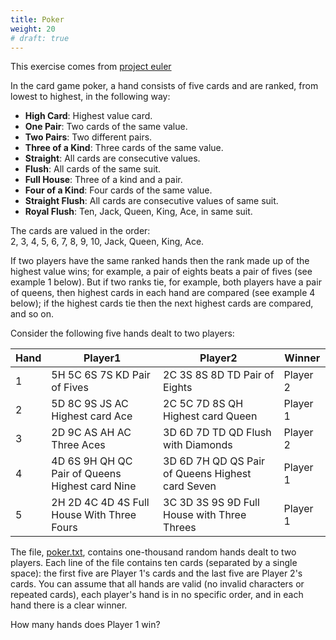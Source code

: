 ```yaml
---
title: Poker
weight: 20
# draft: true
---
```


This exercise comes from [project euler](https://projecteuler.net/problem=54)

In the card game poker, a hand consists of five cards and are ranked, from lowest to highest, in the following way:

*   **High Card**: Highest value card.
*   **One Pair**: Two cards of the same value.
*   **Two Pairs**: Two different pairs.
*   **Three of a Kind**: Three cards of the same value.
*   **Straight**: All cards are consecutive values.
*   **Flush**: All cards of the same suit.
*   **Full House**: Three of a kind and a pair.
*   **Four of a Kind**: Four cards of the same value.
*   **Straight Flush**: All cards are consecutive values of same suit.
*   **Royal Flush**: Ten, Jack, Queen, King, Ace, in same suit.

The cards are valued in the order:  
2, 3, 4, 5, 6, 7, 8, 9, 10, Jack, Queen, King, Ace.

If two players have the same ranked hands then the rank made up of the highest value wins; for example, a pair of eights beats a pair of fives (see example 1 below). But if two ranks tie, for example, both players have a pair of queens, then highest cards in each hand are compared (see example 4 below); if the highest cards tie then the next highest cards are compared, and so on.

Consider the following five hands dealt to two players:

| Hand | Player1                                         | Player2                                          | Winner   |
|------|-------------------------------------------------|--------------------------------------------------|----------|
| 1    | 5H 5C 6S 7S KD  Pair of Fives                   | 2C 3S 8S 8D TD Pair of Eights                    | Player 2 |
| 2    | 5D 8C 9S JS AC Highest card Ace                 | 2C 5C 7D 8S QH Highest card Queen                | Player 1 |
| 3    | 2D 9C AS AH AC Three Aces                       | 3D 6D 7D TD QD Flush with Diamonds               | Player 2 |
| 4    | 4D 6S 9H QH QC Pair of Queens Highest card Nine | 3D 6D 7H QD QS Pair of Queens Highest card Seven | Player 1 |
| 5    | 2H 2D 4C 4D 4S Full House With Three Fours      | 3C 3D 3S 9S 9D Full House with Three Threes      | Player 1 |

The file, [poker.txt](https://projecteuler.net/resources/documents/0054_poker.txt), contains one-thousand random hands dealt to two players. Each line of the file contains ten cards (separated by a single space): the first five are Player 1's cards and the last five are Player 2's cards. You can assume that all hands are valid (no invalid characters or repeated cards), each player's hand is in no specific order, and in each hand there is a clear winner.

How many hands does Player 1 win?